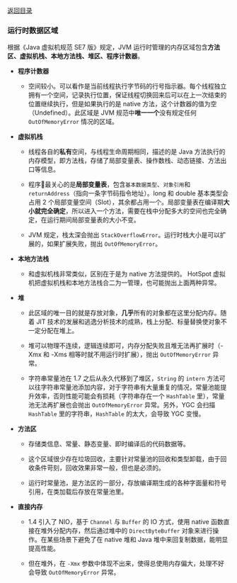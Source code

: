 [返回目录](../README.md)

### 运行时数据区域

根据《Java 虚拟机规范 SE7 版》规定，JVM 运行时管理的内存区域包含**方法区、虚拟机栈、本地方法栈、堆区、程序计数器**。

- **程序计数器**

    - 空间较小。可以看作是当前线程执行字节码的行号指示器。每个线程独立拥有一个空间，记录执行位置，保证线程切换回来后可以在上一次结束的位置继续执行，但是如果执行的是 native 方法，这个计数器的值为空（Undefined）。此区域是 JVM 规范中**唯一一个**没有规定任何 `OutOfMemoryError` 情况的区域。

- **虚拟机栈**

    - 线程各自的**私有**空间，与线程生命周期相同，描述的是 Java 方法执行的内存模型，即方法栈，存储了局部变量表、操作数栈、动态链接、方法出口等信息。

    - 程序🐒最关心的是**局部变量表**，包含`基本数据类型`、`对象引用`和 `returnAddress`（指向一条字节码指令地址）。long 和 double 基本类型会占用 2 个局部变量空间（Slot），其余都占用一个。局部变量表在编译期**大小就完全确定**，所以进入一个方法，需要在栈中分配多大的空间也完全确定，在运行期间局部变量表的大小不变。

    - JVM 规定，栈太深会抛出 `StackOverflowError`。运行时栈大小是可以扩展的，如果扩展失败，抛出 `OutOfMemoryError`。

- **本地方法栈**

    - 和虚拟机栈非常类似，区别在于是为 native 方法提供的。 HotSpot 虚拟机把虚拟机栈和本地方法栈合二为一管理，也可能抛出上面两种异常。

- **堆**

    - 此区域的唯一目的就是存放对象，**几乎**所有的对象都在这里分配内存。随着 JIT 技术的发展和逃逸分析技术的成熟，栈上分配、标量替换使对象不一定分配在堆上。

    - 堆可以物理不连续，逻辑连续即可，内存分配失败且堆无法再扩展时（-Xmx 和 -Xms 相等时就不用运行时扩展），抛出 `OutOfMemoryError` 异常。

    - 字符串常量池在 1.7 之后从永久代移到了堆区，`String` 的 `intern` 方法可以往字符串常量池添加内容，对于字符串有大量重复的情况，常量池能提升效率，否则性能可能会有损耗（字符串存在一个 `HashTable` 里），常量池无法再扩展也会抛出 `OutOfMemoryError` 异常。另外，YGC 会扫描 `HashTable` 里的字符串，`HashTable` 的太大，会导致 YGC 变慢。

- **方法区**
    - 存储类信息、常量、静态变量、即时编译后的代码数据等。

    - 这个区域很少存在垃圾回收，主要针对常量池的回收和类型卸载，由于回收条件苛刻，回收效果非常一般，但也是必须的。

    - 运行时常量池，是方法区的一部分，存放编译期生成的各种字面量和符号引用，在类加载后存放在常量池里。

- **直接内存**
    - 1.4 引入了 NIO，基于 `Channel` 与 `Buffer` 的 IO 方式，使用 native 函数直接在堆外分配内存，然后通过堆中的 `DirectByteBuffer` 对象来进行操作。在某些场景下避免了在 native 堆和 Java 堆中来回复制数据，能明显提高性能。

    - 但在堆外，在 `-Xmx` 参数中体现不出来，使得总使用内存偏大，处理不好会导致 `OutOfMemoryError` 异常。
